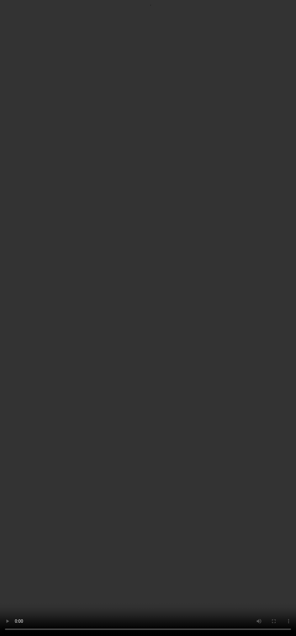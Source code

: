 ## <span style=""color:#364BC9"">Comparative Ranking</span>

<video src="${PRIVATE_PREFERENCE_RANKING_VIDEO_8}" frameborder="0" allowfullscreen style="position: absolute; top: 0; left: 0; width: 100%; height: 100%; border: none; object-fit: cover;" controls="" controlslist="nodownload nofullscreen" style="width: 100%" />

After individually scoring the two responses, compare them directly using a **1–7 Likert scale**, reflecting which is better and by how much.
❗ **This is based on the *Overall Response Quality* rating — not individual dimension ratings.**

### <span style=""color:#8591FF"">How to rate on the Likert Scale?</span>

1. Rate both responses individually across the dimensions.
2. Make note of the **Overall Response Quality** of both responses.
3. Then, compare the two responses overall using the **Likert scale (1–7)**.
4. If both responses have the **same overall response quality** but different number of issues, the one with lesser number of issues should be marked slightly better.
   💡 *The 1–7 Likert scale is a standard way to compare responses, widely used in evaluation settings.*

***

### <span style=""color:#8591FF"">Likert Scale</span>

| **1**                                          | **2**                                               | **3**                                         | **4**                                | **5**                                         | **6**                                               | **7**                                          |
| ---------------------------------------------- | --------------------------------------------------- | --------------------------------------------- | ------------------------------------ | --------------------------------------------- | --------------------------------------------------- | ---------------------------------------------- |
| A is much better than B                        | A is better than B                                  | A is slightly better than B                   | A and B are about the same           | B is slightly better than A                   | B is better than A                                  | B is much better than A                        |
| Response A is 4 points better than Response B. | Response A is 2 or 3 points better than Response B. | Response A is 1 point better than Response B. | Response A and Response B are equal. | Response B is 1 point better than Response A. | Response B is 2 or 3 points better than Response A. | Response B is 3 points better than Response A. |